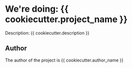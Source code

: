 # We're doing: {{ cookiecutter.project_name }}

Description: {{ cookiecutter.description }}

## Author

The author of the project is {{ cookiecutter.author_name }}

